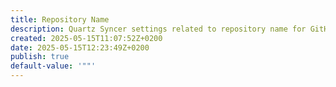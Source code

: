 ```yaml
---
title: Repository Name
description: Quartz Syncer settings related to repository name for GitHub.
created: 2025-05-15T11:07:52Z+0200
date: 2025-05-15T12:23:49Z+0200
publish: true
default-value: '""'
---
```

